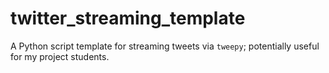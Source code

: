 # twitter_streaming_template
A Python script template for streaming tweets via `tweepy`; potentially useful for my project students.

